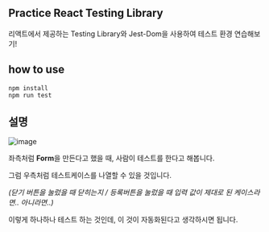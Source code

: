 ## Practice React Testing Library

리액트에서 제공하는 Testing Library와 Jest-Dom을 사용하여 테스트 환경 연습해보기!

## how to use

```
npm install
npm run test
```

## 설명

![image](https://github.com/practice-skill-kyungsle/practice-react-test-library/assets/79993356/69761538-aa8f-4a94-bfda-efd4f706c71b)

좌측처럼 **Form**을 만든다고 했을 때, 사람이 테스트를 한다고 해봅니다.

그럼 우측처럼 테스트케이스를 나열할 수 있을 것입니다.

_(닫기 버튼을 눌렀을 때 닫히는지 / 등록버튼을 눌렀을 때 입력 값이 제대로 된 케이스라면.. 아니라면..)_

이렇게 하나하나 테스트 하는 것인데, 이 것이 자동화된다고 생각하시면 됩니다.
